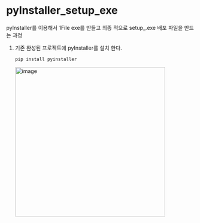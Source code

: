 # pyInstaller_setup_exe
pyInstaller를 이용해서 1File exe를 만들고 최종 적으로 setup_.exe 배포 파일을 만드는 과정

1. 기존 완성된 프로젝트에 pyInstaller를 설치 한다.
   ```
   pip install pyinstaller
   ```
   <img width="400" alt="image" src="https://github.com/user-attachments/assets/da112ce8-6320-47fc-801e-5979dcc46419" />

   
